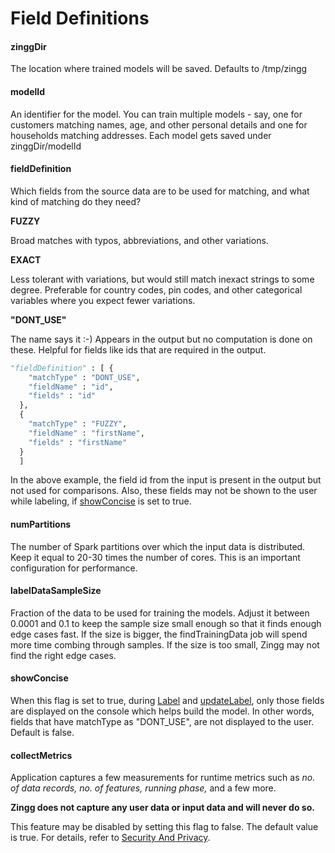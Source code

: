 # Field Definitions

#### zinggDir

The location where trained models will be saved. Defaults to /tmp/zingg

#### modelId

An identifier for the model. You can train multiple models - say, one for customers matching names, age, and other personal details and one for households matching addresses. Each model gets saved under zinggDir/modelId

#### fieldDefinition

Which fields from the source data are to be used for matching, and what kind of matching do they need?

**FUZZY**

Broad matches with typos, abbreviations, and other variations.

**EXACT**

Less tolerant with variations, but would still match inexact strings to some degree. Preferable for country codes, pin codes, and other categorical variables where you expect fewer variations.

**"DONT\_USE"**

The name says it :-) Appears in the output but no computation is done on these. Helpful for fields like ids that are required in the output.

```python
"fieldDefinition" : [ {
    "matchType" : "DONT_USE",
    "fieldName" : "id",
    "fields" : "id"
  },
  { 
    "matchType" : "FUZZY",
    "fieldName" : "firstName",
    "fields" : "firstName"
  }
  ]
```

In the above example, the field id from the input is present in the output but not used for comparisons. Also, these fields may not be shown to the user while labeling, if [showConcise](field-definitions.md#showconcise) is set to true.

#### numPartitions

The number of Spark partitions over which the input data is distributed. Keep it equal to 20-30 times the number of cores. This is an important configuration for performance.

#### labelDataSampleSize

Fraction of the data to be used for training the models. Adjust it between 0.0001 and 0.1 to keep the sample size small enough so that it finds enough edge cases fast. If the size is bigger, the findTrainingData job will spend more time combing through samples. If the size is too small, Zingg may not find the right edge cases.

#### showConcise

When this flag is set to true, during [Label](../../setup/training/label.md) and [updateLabel](../../updatingLabels.md), only those fields are displayed on the console which helps build the model. In other words, fields that have matchType as "DONT\_USE", are not displayed to the user. Default is false.

#### collectMetrics

Application captures a few measurements for runtime metrics such as _no. of data records, no. of features, running phase,_ and a few more.

**Zingg does not capture any user data or input data and will never do so.**

This feature may be disabled by setting this flag to false. The default value is true. For details, refer to [Security And Privacy](../../security.md).
